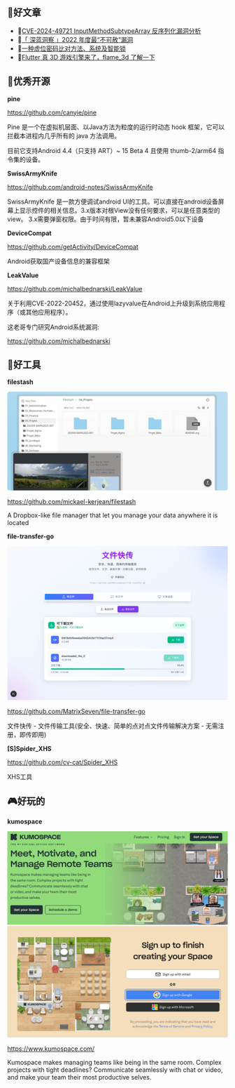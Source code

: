 

## 📖好文章 

* 📄[CVE-2024-49721 InputMethodSubtypeArray 反序列化漏洞分析](https://blog.canyie.top/2025/02/04/CVE-2024-49721/)
* 📄[「 深蓝洞察 」2022 年度最“不可赦”漏洞](https://mp.weixin.qq.com/s/P_EYQxOEupqdU0BJMRqWsw)
* 📄[一种虚位密码比对方法、系统及智能锁](https://patents.google.com/patent/CN111125456A/zh)
* 📄[Flutter 真 3D 游戏引擎来了，flame_3d 了解一下](https://juejin.cn/post/7545699564176719914)



## 🎈优秀开源

**pine**

https://github.com/canyie/pine

Pine 是一个在虚拟机层面、以Java方法为粒度的运行时动态 hook 框架，它可以拦截本进程内几乎所有的 java 方法调用。

目前它支持Android 4.4（只支持 ART）~ 15 Beta 4 且使用 thumb-2/arm64 指令集的设备。

**SwissArmyKnife**

https://github.com/android-notes/SwissArmyKnife


SwissArmyKnife 是一款方便调试android UI的工具。可以直接在android设备屏幕上显示控件的相关信息。3.x版本对根View没有任何要求，可以是任意类型的view。 3.x需要弹窗权限。由于时间有限，暂未兼容Android5.0以下设备

**DeviceCompat**

https://github.com/getActivity/DeviceCompat

Android获取国产设备信息的兼容框架

**LeakValue**

https://github.com/michalbednarski/LeakValue

关于利用CVE-2022-20452，通过使用lazyvalue在Android上升级到系统应用程序（或其他应用程序）。

这老哥专门研究Android系统漏洞:

https://github.com/michalbednarski

## 🔨好工具

**filestash**

![20250903165245.png](imgs/20250903165245.png)

https://github.com/mickael-kerjean/filestash

A Dropbox-like file manager that let you manage your data anywhere it is located


**file-transfer-go**

![20250903172907.png](imgs/20250903172907.png)

https://github.com/MatrixSeven/file-transfer-go

文件快传 - 文件传输工具(安全、快速、简单的点对点文件传输解决方案 - 无需注册，即传即用)


**[S]Spider_XHS**

https://github.com/cv-cat/Spider_XHS

XHS工具


## 🎮好玩的


**kumospace**

![20250903221059.png](imgs/20250903221059.png)
![20250903220702.png](imgs/20250903220702.png)

https://www.kumospace.com/


Kumospace makes managing teams like being in the same room. Complex projects with tight deadlines? Communicate seamlessly with chat or video, and make your team their most productive selves.

